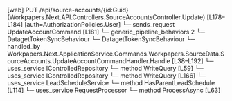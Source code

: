 [web] PUT /api/source-accounts/{id:Guid}  (Workpapers.Next.API.Controllers.SourceAccountsController.Update)  [L178–L184] [auth=AuthorizationPolicies.User]
  └─ sends_request UpdateAccountCommand [L181]
    └─ generic_pipeline_behaviors 2
      └─ DatagetTokenSyncBehaviour
      └─ DatagetTokenSyncBehaviour
    └─ handled_by Workpapers.Next.ApplicationService.Commands.Workpapers.SourceData.SourceAccounts.UpdateAccountCommandHandler.Handle [L38–L192]
      └─ uses_service IControlledRepository<SourceAccount>
        └─ method WriteQuery [L59]
      └─ uses_service IControlledRepository<TransientAccountProperties>
        └─ method WriteQuery [L166]
      └─ uses_service LeadScheduleService
        └─ method HasParentLeadSchedule [L114]
      └─ uses_service RequestProcessor
        └─ method ProcessAsync [L63]

